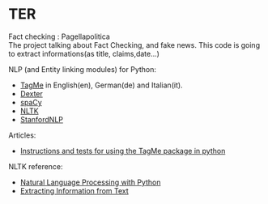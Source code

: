 # TER
Fact checking : Pagellapolitica   
The project talking about Fact Checking, and fake news. This code is going to extract informations(as title, claims,date...)   
 
NLP (and Entity linking modules) for Python:

- [TagMe](https://tagme.d4science.org/tagme/) in English(en), German(de) and Italian(it).
- [Dexter](http://dexter.isti.cnr.it/)
- [spaCy](https://spacy.io/)
- [NLTK](https://www.nltk.org/)
- [StanfordNLP](https://stanfordnlp.github.io/stanfordnlp/)

Articles:   
- [Instructions and tests for using the TagMe package in python](http://www.programmersought.com/article/7320856236/)   

NLTK reference:   
- [Natural Language Processing with Python](http://www.nltk.org/book/)   
- [Extracting Information from Text](http://www.nltk.org/book/ch07.html#information-extraction-architecture)   
